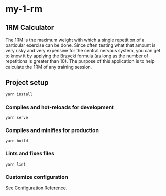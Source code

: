 # my-1-rm

## 1RM Calculator
The 1RM is the maximum weight with which a single repetition of a particular exercise can be done.
Since often testing what that amount is very risky and very expensive for the central nervous system,
you can get to know it by applying the Brzycki formula (as long as the number of repetitions is greater
than 10).
The purpose of this application is to help calculate the 1RM of any training session.

## Project setup
```
yarn install
```

### Compiles and hot-reloads for development
```
yarn serve
```

### Compiles and minifies for production
```
yarn build
```

### Lints and fixes files
```
yarn lint
```

### Customize configuration
See [Configuration Reference](https://cli.vuejs.org/config/).
